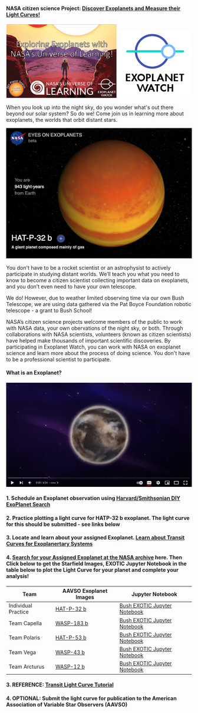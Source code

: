 #### NASA citizen science Project: [Discover Exoplanets and Measure their Light Curves!](https://exoplanets.nasa.gov/exoplanet-watch/about-exoplanet-watch/overview/)

<img src="exoplanetwatch.png" width=300px />
<img src="epw.png" width=200px />

When you look up into the night sky, do you wonder what's out there beyond our solar system? So do we! Come join us in learning more about exoplanets, the worlds that orbit distant stars.

![alt text](hatp32b.png)

You don't have to be a rocket scientist or an astrophysist to actively participate in studying distant worlds. We’ll teach you what you need to know to become a citizen scientist collecting important data on exoplanets, and you don’t even need to have your own telescope. 

We do! However, due to weather limited observing time via our own Bush Telescope, we are using data gathered via the Pat Boyce Foundation robotic telescope - a grant to Bush School!   

NASA’s citizen science projects welcome members of the public to work with NASA data, your own obervations of the night sky, or both. Through collaborations with NASA scientists, volunteers (known as citizen scientists) have helped make thousands of important scientific discoveries. By participating in Exoplanet Watch, you can work with NASA on exoplanet science and learn more about the process of doing science. You don't have to be a professional scientist to participate. 

#### What is an Exoplanet?

[![Watch the video](exovideo.png)](https://youtu.be/0ZOhJe_7GrE&t)

#### 1. Schedule an Exoplanet observation using [Harvard/Smithsonian DIY ExoPlanet Search](https://mo-www.cfa.harvard.edu/MicroObservatory/)

#### 2. Practice plotting a light curve for HATP-32 b exoplanet. The light curve for this should be submitted - see links below

#### 3. Locate and learn about your assigned Exoplanet. [Learn about Transit Curves for Exoplanertary Systems](https://exoplanets.nasa.gov/alien-worlds/ways-to-find-a-planet/#/2)

#### 4. [Search for your Assigned Exoplanet at the NASA archive](https://exoplanets.nasa.gov/eyes-on-exoplanets/?destinations=%2Falien-worlds%2Fexoplanet-travel-bureau%3Fcid%3D1%2Ctravel_bureau_missions#/) here. Then Click below to get the Starfield Images, EXOTIC Jupyter Notebook in the table below to plot the Light Curve for your planet and complete your analysis!

Team | AAVSO Exoplanet Images  | Jupyter Notebook
--- | --- | --- |
Individual Practice | [HAT-P-32 b](https://exoplanets.nasa.gov/exoplanet-catalog/1434/hat-p-32-b/)  | <a href="https://bushastrolab.com/hub/user-redirect/git-pull?repo=https%3A%2F%2Fgithub.com%2Fchandrunarayan%2Fastronomy&branch=gh-pages&urlpath=lab%2Ftree%2Fastronomy%2Fprojects%2F8_exoplanet_discovery%2FBush_Exotic.ipynb?reset">Bush EXOTIC Jupyter Notebook</a>
Team Capella | [WASP-183 b](https://exoplanets.nasa.gov/exoplanet-catalog/6525/wasp-183-b/)  | <a href="https://bushastrolab.com/hub/user-redirect/git-pull?repo=https%3A%2F%2Fgithub.com%2Fchandrunarayan%2Fastronomy&branch=gh-pages&urlpath=lab%2Ftree%2Fastronomy%2Fprojects%2F8_exoplanet_discovery%2FBush_Exotic.ipynb?reset">Bush EXOTIC Jupyter Notebook</a>
Team Polaris | [HAT-P-53 b](https://exoplanets.nasa.gov/exoplanet-catalog/4254/hat-p-53-b/)  | <a href="https://bushastrolab.com/hub/user-redirect/git-pull?repo=https%3A%2F%2Fgithub.com%2Fchandrunarayan%2Fastronomy&branch=gh-pages&urlpath=lab%2Ftree%2Fastronomy%2Fprojects%2F8_exoplanet_discovery%2FBush_Exotic.ipynb?reset">Bush EXOTIC Jupyter Notebook</a>
Team Vega | [WASP-43 b](https://exoplanets.nasa.gov/exoplanet-catalog/5675/wasp-43-b/)  |  <a href="https://bushastrolab.com/hub/user-redirect/git-pull?repo=https%3A%2F%2Fgithub.com%2Fchandrunarayan%2Fastronomy&branch=gh-pages&urlpath=lab%2Ftree%2Fastronomy%2Fprojects%2F8_exoplanet_discovery%2FBush_Exotic.ipynb?reset">Bush EXOTIC Jupyter Notebook</a>
Team Arcturus | [WASP-12 b](https://exoplanets.nasa.gov/exoplanet-catalog/5120/wasp-12-b/) | <a href="https://bushastrolab.com/hub/user-redirect/git-pull?repo=https%3A%2F%2Fgithub.com%2Fchandrunarayan%2Fastronomy&branch=gh-pages&urlpath=lab%2Ftree%2Fastronomy%2Fprojects%2F8_exoplanet_discovery%2FBush_Exotic.ipynb?reset">Bush EXOTIC Jupyter Notebook</a>

#### 3. REFERENCE: [Transit Light Curve Tutorial](https://avanderburg.github.io/tutorial/tutorial.html)

#### 4. OPTIONAL: Submit the light curve for publication to the American Association of Variable Star Observers (AAVSO)  


